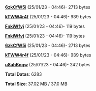 [**6zkCfW5i**](/data/6zkCfW5i.txt) (25/01/23 - 04:46)- 2713 bytes

[**kTWW4r4f**](/data/kTWW4r4f.txt) (25/01/23 - 04:46)- 939 bytes

[**FnkiWfvj**](/data/FnkiWfvj.txt) (25/01/23 - 04:46)- 119 bytes

[**FnkiWfvj**](/data/FnkiWfvj.txt) (25/01/23 - 04:46)- 119 bytes

[**6zkCfW5i**](/data/6zkCfW5i.txt) (25/01/23 - 04:46)- 2713 bytes

[**kTWW4r4f**](/data/kTWW4r4f.txt) (25/01/23 - 04:46)- 939 bytes

[**u8ahBnqw**](/data/u8ahBnqw.txt) (25/01/23 - 04:46)- 242 bytes

**Total Datas**: 6283

**Total Size**: 37.02 MB / 37.0 MB
